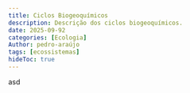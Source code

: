 ```yaml
---
title: Ciclos Biogeoquímicos
description: Descrição dos ciclos biogeoquímicos.
date: 2025-09-92
categories: [Ecologia]
Author: pedro-araújo
tags: [ecossistemas]
hideToc: true
---
```


asd

